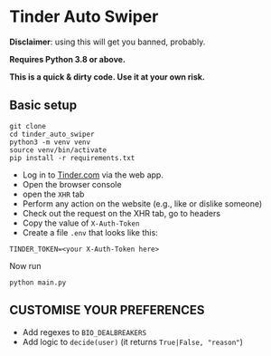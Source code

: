 # Tinder Auto Swiper

**Disclaimer**: using this will get you banned, probably.

**Requires Python 3.8 or above.**

**This is a quick & dirty code. Use it at your own risk.**

## Basic setup

```shell
git clone
cd tinder_auto_swiper
python3 -m venv venv
source venv/bin/activate
pip install -r requirements.txt
```

* Log in to [Tinder.com](https://www.tinder.com/) via the web app.
* Open the browser console
* open the `XHR` tab
* Perform any action on the website (e.g., like or dislike someone)
* Check out the request on the XHR tab, go to headers
* Copy the value of `X-Auth-Token`
* Create a file `.env` that looks like this:

```dotenv
TINDER_TOKEN=<your X-Auth-Token here>
```

Now run

```shell
python main.py
```


## CUSTOMISE YOUR PREFERENCES

* Add regexes to `BIO_DEALBREAKERS`
* Add logic to `decide(user)`  (it returns `True|False, "reason"`)
